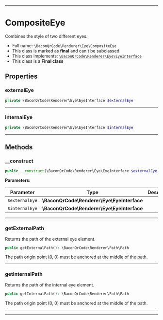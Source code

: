 ***

# CompositeEye

Combines the style of two different eyes.

* Full name: `\BaconQrCode\Renderer\Eye\CompositeEye`
* This class is marked as **final** and can't be subclassed
* This class implements:
  [`\BaconQrCode\Renderer\Eye\EyeInterface`](./EyeInterface.md)
* This class is a **Final class**

## Properties

### externalEye

```php
private \BaconQrCode\Renderer\Eye\EyeInterface $externalEye
```

***

### internalEye

```php
private \BaconQrCode\Renderer\Eye\EyeInterface $internalEye
```

***

## Methods

### __construct

```php
public __construct(\BaconQrCode\Renderer\Eye\EyeInterface $externalEye, \BaconQrCode\Renderer\Eye\EyeInterface $internalEye): mixed
```

**Parameters:**

| Parameter | Type | Description |
|-----------|------|-------------|
| `$externalEye` | **\BaconQrCode\Renderer\Eye\EyeInterface** |  |
| `$internalEye` | **\BaconQrCode\Renderer\Eye\EyeInterface** |  |

***

### getExternalPath

Returns the path of the external eye element.

```php
public getExternalPath(): \BaconQrCode\Renderer\Path\Path
```

The path origin point (0, 0) must be anchored at the middle of the path.









***

### getInternalPath

Returns the path of the internal eye element.

```php
public getInternalPath(): \BaconQrCode\Renderer\Path\Path
```

The path origin point (0, 0) must be anchored at the middle of the path.









***


***

